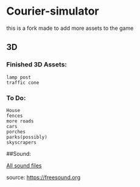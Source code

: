 # Courier-simulator
this is a fork made to add more assets to the game
## 3D
### Finished 3D Assets:
    lamp post
    traffic cone

### To Do:
    House
    fences
    more roads
    cars
    porches
    parks(possibly)
    skyscrapers


##Sound:

[All sound files]()

source:
https://freesound.org
